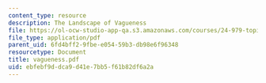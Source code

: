 ```yaml
---
content_type: resource
description: The Landscape of Vagueness
file: https://ol-ocw-studio-app-qa.s3.amazonaws.com/courses/24-979-topics-in-semantics-fall-2002/ebfebf9ddca9d41e7bb5f61b82df6a2a_vagueness.pdf
file_type: application/pdf
parent_uid: 6fd4bff2-9fbe-e054-59b3-db98e6f96348
resourcetype: Document
title: vagueness.pdf
uid: ebfebf9d-dca9-d41e-7bb5-f61b82df6a2a
---
```

